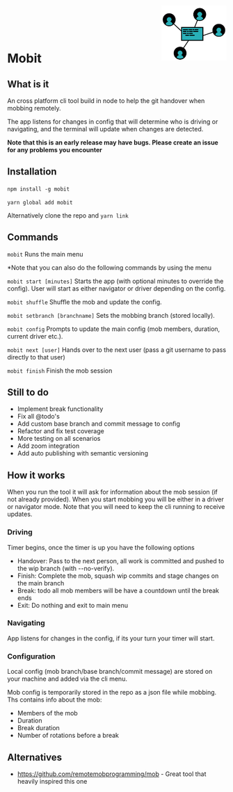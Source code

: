 

<img src="mobit-alt.png" alt="mobit" width="150" align="right" />

<br/><br/><br/>


# Mobit

## What is it 
An cross platform cli tool build in node to help the git handover when mobbing remotely.

The app listens for changes in config that will determine who is driving or navigating, and the terminal will update when changes are detected.

**Note that this is an early release may have bugs. Please create an issue for any problems you encounter**


## Installation
`npm install -g mobit`

`yarn global add mobit`

Alternatively clone the repo and `yarn link`

## Commands

`mobit` Runs the main menu

*Note that you can also do the following commands by using the menu

`mobit start [minutes]` Starts the app (with optional minutes to override the config). User will start as either navigator or driver depending on the config.

`mobit shuffle` Shuffle the mob and update the config.

`mobit setbranch [branchname]` Sets the mobbing branch (stored locally).

`mobit config` Prompts to update the main config (mob members, duration, current driver etc.).

`mobit next [user]` Hands over to the next user (pass a git username to pass directly to that user)

`mobit finish` Finish the mob session

## Still to do 
- Implement break functionality
- Fix all @todo's
- Add custom base branch and commit message to config
- Refactor and fix test coverage 
- More testing on all scenarios
- Add zoom integration
- Add auto publishing with semantic versioning

## How it works
When you run the tool it will ask for information about the mob session (if not already provided). When you start mobbing you will be either in a driver or navigator mode. Note that you will need to keep the cli running to receive updates.

### Driving
Timer begins, once the timer is up you have the following options
- Handover: Pass to the next person, all work is committed and pushed to the wip branch (with --no-verify).
- Finish: Complete the mob, squash wip commits and stage changes on the main branch
- Break: todo all mob members will be have a countdown until the break ends
- Exit: Do nothing and exit to main menu

### Navigating
App listens for changes in the config, if its your turn your timer will start.

### Configuration 
Local config (mob branch/base branch/commit message) are stored on your machine and added via the cli menu. 

Mob config is temporarily stored in the repo as a json file while mobbing. Ths contains info about the mob:
- Members of the mob
- Duration 
- Break duration
- Number of rotations before a break

## Alternatives 
- https://github.com/remotemobprogramming/mob - Great tool that heavily inspired this one

